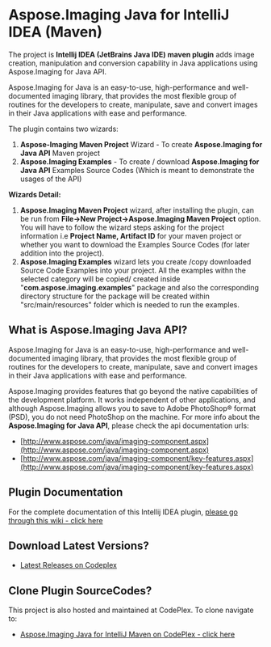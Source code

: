 ﻿# Aspose.Imaging Java for IntelliJ IDEA (Maven)

The project is **Intellij IDEA (JetBrains Java IDE) maven plugin** adds image creation, manipulation and conversion capability in Java applications using Aspose.Imaging for Java API.

Aspose.Imaging for Java is an easy-to-use, high-performance and well-documented imaging library, that provides the most flexible group of routines for the developers to create, manipulate, save and convert images in their Java applications with ease and performance.

The plugin contains two wizards:

1.  **Aspose-Imaging Maven Project** Wizard - To create **Aspose.Imaging for Java API** Maven project
2.  **Aspose.Imaging Examples** - To create / download **Aspose.Imaging for Java API** Examples Source Codes (Which is meant to demonstrate the usages of the API)

**Wizards Detail:**

1.  **Aspose.Imaging Maven Project** wizard, after installing the plugin, can be run from **File->New Project->Aspose.Imaging Maven Project** option. You will have to follow the wizard steps asking for the project information i.e **Project Name, Artifact ID** for your maven project or whether you want to download the Examples Source Codes (for later addition into the project).
2.  **Aspose.Imaging Examples** wizard lets you create /copy downloaded Source Code Examples into your project. All the examples withn the selected category will be copied/ created inside "**com.aspose.imaging.examples**" package and also the corresponding directory structure for the package will be created within "src/main/resources" folder which is needed to run the examples.

## What is Aspose.Imaging Java API?

Aspose.Imaging for Java is an easy-to-use, high-performance and well-documented imaging library, that provides the most flexible group of routines for the developers to create, manipulate, save and convert images in their Java applications with ease and performance.

Aspose.Imaging provides features that go beyond the native capabilities of the development platform. It works independent of other applications, and although Aspose.Imaging allows you to save to Adobe PhotoShop® format (PSD), you do not need PhotoShop on the machine.
For more info about the **Aspose.Imaging for Java API**, please check the api documentation urls:

* [http://www.aspose.com/java/imaging-component.aspx](http://www.aspose.com/java/imaging-component.aspx)
* [http://www.aspose.com/java/imaging-component/key-features.aspx](http://www.aspose.com/java/imaging-component/key-features.aspx)

## Plugin Documentation

For the complete documentation of this Intellij IDEA plugin, [please go through this wiki - click here](http://goo.gl/bZZ7qw)

## Download Latest Versions?


* [Latest Releases on Codeplex](https://asposeimagingjavaintellij.codeplex.com/releases/view)



## Clone Plugin SourceCodes?


This project is also hosted and maintained at CodePlex. To clone navigate to: 


* [Aspose.Imaging Java for IntelliJ Maven on CodePlex - click here](https://asposeimagingjavaintellij.codeplex.com/SourceControl/latest)
